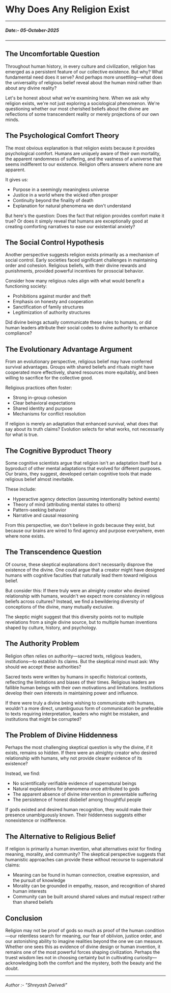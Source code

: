 # Why Does Any Religion Exist

---
##### Date:- 05-October-2025
---

## The Uncomfortable Question

Throughout human history, in every culture and civilization, religion has emerged as a persistent feature of our collective existence. But why? What fundamental need does it serve? And perhaps more unsettling—what does the universality of religious belief reveal about the human mind rather than about any divine reality?

Let's be honest about what we're examining here. When we ask why religion exists, we're not just exploring a sociological phenomenon. We're questioning whether our most cherished beliefs about the divine are reflections of some transcendent reality or merely projections of our own minds.

## The Psychological Comfort Theory

The most obvious explanation is that religion exists because it provides psychological comfort. Humans are uniquely aware of their own mortality, the apparent randomness of suffering, and the vastness of a universe that seems indifferent to our existence. Religion offers answers where none are apparent.

It gives us:
- Purpose in a seemingly meaningless universe
- Justice in a world where the wicked often prosper
- Continuity beyond the finality of death
- Explanation for natural phenomena we don't understand

But here's the question: Does the fact that religion provides comfort make it true? Or does it simply reveal that humans are exceptionally good at creating comforting narratives to ease our existential anxiety?

## The Social Control Hypothesis

Another perspective suggests religion exists primarily as a mechanism of social control. Early societies faced significant challenges in maintaining order and cohesion. Religious beliefs, with their divine rewards and punishments, provided powerful incentives for prosocial behavior.

Consider how many religious rules align with what would benefit a functioning society:
- Prohibitions against murder and theft
- Emphasis on honesty and cooperation
- Sanctification of family structures
- Legitimization of authority structures

Did divine beings actually communicate these rules to humans, or did human leaders attribute their social codes to divine authority to enhance compliance?

## The Evolutionary Advantage Argument

From an evolutionary perspective, religious belief may have conferred survival advantages. Groups with shared beliefs and rituals might have cooperated more effectively, shared resources more equitably, and been willing to sacrifice for the collective good.

Religious practices often foster:
- Strong in-group cohesion
- Clear behavioral expectations
- Shared identity and purpose
- Mechanisms for conflict resolution

If religion is merely an adaptation that enhanced survival, what does that say about its truth claims? Evolution selects for what works, not necessarily for what is true.

## The Cognitive Byproduct Theory

Some cognitive scientists argue that religion isn't an adaptation itself but a byproduct of other mental adaptations that evolved for different purposes. Our brains, they suggest, developed certain cognitive tools that made religious belief almost inevitable.

These include:
- Hyperactive agency detection (assuming intentionality behind events)
- Theory of mind (attributing mental states to others)
- Pattern-seeking behavior
- Narrative and causal reasoning

From this perspective, we don't believe in gods because they exist, but because our brains are wired to find agency and purpose everywhere, even where none exists.

## The Transcendence Question

Of course, these skeptical explanations don't necessarily disprove the existence of the divine. One could argue that a creator might have designed humans with cognitive faculties that naturally lead them toward religious belief.

But consider this: If there truly were an almighty creator who desired relationship with humans, wouldn't we expect more consistency in religious beliefs across cultures? Instead, we find a bewildering diversity of conceptions of the divine, many mutually exclusive.

The skeptic might suggest that this diversity points not to multiple revelations from a single divine source, but to multiple human inventions shaped by culture, history, and psychology.

## The Authority Problem

Religion often relies on authority—sacred texts, religious leaders, institutions—to establish its claims. But the skeptical mind must ask: Why should we accept these authorities?

Sacred texts were written by humans in specific historical contexts, reflecting the limitations and biases of their times. Religious leaders are fallible human beings with their own motivations and limitations. Institutions develop their own interests in maintaining power and influence.

If there were truly a divine being wishing to communicate with humans, wouldn't a more direct, unambiguous form of communication be preferable to texts requiring interpretation, leaders who might be mistaken, and institutions that might be corrupted?

## The Problem of Divine Hiddenness

Perhaps the most challenging skeptical question is why the divine, if it exists, remains so hidden. If there were an almighty creator who desired relationship with humans, why not provide clearer evidence of its existence?

Instead, we find:
- No scientifically verifiable evidence of supernatural beings
- Natural explanations for phenomena once attributed to gods
- The apparent absence of divine intervention in preventable suffering
- The persistence of honest disbelief among thoughtful people

If gods existed and desired human recognition, they would make their presence unambiguously known. Their hiddenness suggests either nonexistence or indifference.

## The Alternative to Religious Belief

If religion is primarily a human invention, what alternatives exist for finding meaning, morality, and community? The skeptical perspective suggests that humanistic approaches can provide these without recourse to supernatural claims:

- Meaning can be found in human connection, creative expression, and the pursuit of knowledge
- Morality can be grounded in empathy, reason, and recognition of shared human interests
- Community can be built around shared values and mutual respect rather than shared beliefs

## Conclusion

Religion may not be proof of gods so much as proof of the human condition—our relentless search for meaning, our fear of oblivion, justice order, and our astonishing ability to imagine realities beyond the one we can measure. Whether one sees this as evidence of divine design or human invention, it remains one of the most powerful forces shaping civilization. Perhaps the truest wisdom lies not in choosing certainty but in cultivating curiosity—acknowledging both the comfort and the mystery, both the beauty and the doubt.

---

###### Author :- "Shreyash Dwivedi"
